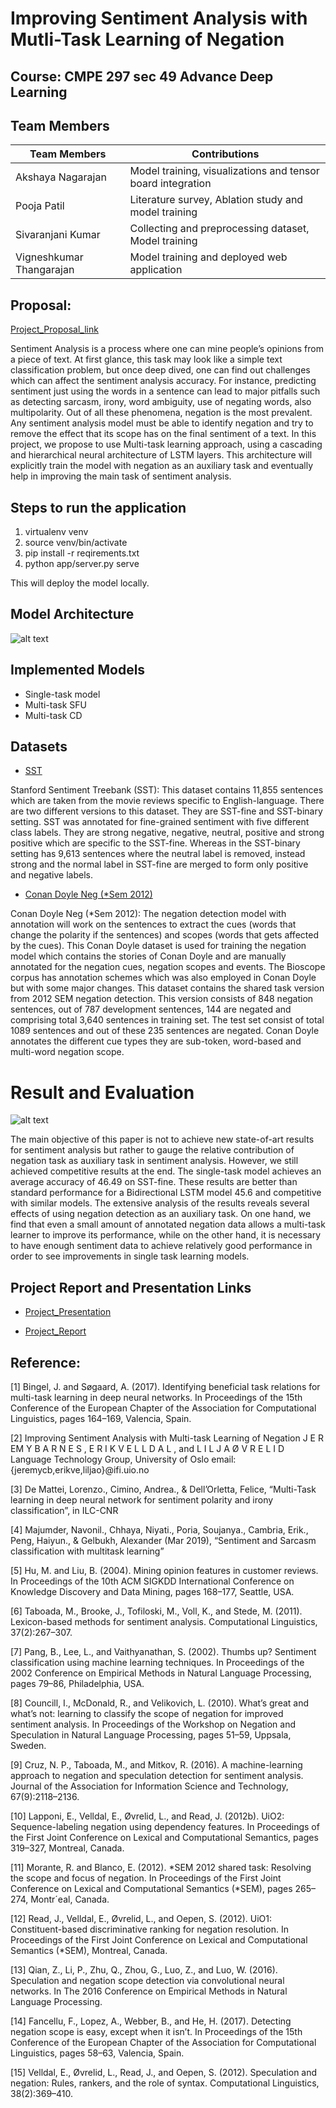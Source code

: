 # Improving Sentiment Analysis with Mutli-Task Learning of Negation

## Course: CMPE 297 sec 49 Advance Deep Learning

## Team Members

Team Members | Contributions | 
--- | --- | 
Akshaya Nagarajan |  Model training, visualizations and tensor board integration |
Pooja Patil |  Literature survey, Ablation study and model training   |
Sivaranjani Kumar |  Collecting and preprocessing dataset, Model training   |
Vigneshkumar Thangarajan |  Model training and deployed web application   |

## Proposal: 

[Project_Proposal_link](https://github.com/TheExpendablesEmergingTechnologies/EmergingTechnologies/blob/main/Documents/ProjectProposal.pdf)

Sentiment Analysis is a process where one can mine people’s opinions from a piece of text. At first glance, this task may look like a simple text classification problem, but once deep dived, one can find out challenges which can affect the sentiment analysis accuracy. For instance, predicting sentiment just using the words in a sentence can lead to major pitfalls such as detecting sarcasm, irony, word ambiguity, use of negating words, also multipolarity. Out of all these phenomena, negation is the most prevalent. Any sentiment analysis model must be able to identify negation and try to remove the effect that its scope has on the final sentiment of a text. In this project, we propose to use Multi-task learning approach, using a cascading and hierarchical neural architecture of LSTM layers. This architecture will explicitly train the model with negation as an auxiliary task and eventually help in improving the main task of sentiment analysis. 

## Steps to run the application
1. virtualenv venv
2. source venv/bin/activate
3. pip install -r reqirements.txt
4. python app/server.py serve

This will deploy the model locally.

## Model Architecture

![alt text](https://github.com/TheExpendablesEmergingTechnologies/EmergingTechnologies/blob/main/arch.png)

## Implemented Models

- Single-task model
- Multi-task SFU
- Multi-task CD

## Datasets

- [SST](https://nlp.stanford.edu/sentiment/treebank.html)

Stanford Sentiment Treebank (SST): This dataset contains 11,855 sentences which are taken from the movie reviews specific to English-language. There are two different versions to this dataset. They are SST-fine and SST-binary setting. SST was annotated for fine-grained sentiment with five different class labels. They are strong negative, negative, neutral, positive and strong positive which are specific to the SST-fine. Whereas in the SST-binary setting has 9,613 sentences where the neutral label is removed, instead strong and the normal label in SST-fine are merged to form only positive and negative labels. 

- [Conan Doyle Neg (*Sem 2012)](https://www.clips.uantwerpen.be/sem2012-st-neg/)

Conan Doyle Neg (*Sem 2012): The negation detection model with annotation will work on the sentences to extract the cues (words that change the polarity if the sentences) and scopes (words that gets affected by the cues). This Conan Doyle dataset is used for training the negation model which contains the stories of Conan Doyle and are manually annotated for the negation cues, negation scopes and events. The Bioscope corpus has annotation schemes which was also employed in Conan Doyle but with some major changes. This dataset contains the shared task version from 2012 SEM negation detection. This version consists of 848 negation sentences, out of 787 development sentences, 144 are negated and comprising total 3,640 sentences in training set. The test set consist of total 1089 sentences and out of these 235 sentences are negated. Conan Doyle annotates the different cue types they are sub-token, word-based and multi-word negation scope.  

# Result and Evaluation

![alt text](https://github.com/TheExpendablesEmergingTechnologies/EmergingTechnologies/blob/main/Images/training.png)

The main objective of this paper is not to achieve new state-of-art results for sentiment analysis but rather to gauge the relative contribution of negation task as auxiliary task in sentiment analysis. However, we still achieved competitive results at the end. The single-task model achieves an average accuracy of 46.49 on SST-fine. These results are better than standard performance for a Bidirectional LSTM model 45.6 and competitive with similar models. The extensive analysis of the results reveals several effects of using negation detection as an auxiliary task. On one hand, we find that even a small amount of annotated negation data allows a multi-task learner to improve its performance, while on the other hand, it is necessary to have enough sentiment data to achieve relatively good performance in order to see improvements in single task learning models.

## Project Report and Presentation Links

- [Project_Presentation](https://github.com/TheExpendablesEmergingTechnologies/EmergingTechnologies/tree/main/Documents)

- [Project_Report](https://github.com/TheExpendablesEmergingTechnologies/EmergingTechnologies/tree/main/Documents)

## Reference: 

[1] Bingel, J. and Søgaard, A. (2017). Identifying beneficial task relations for multi-task learning in deep neural networks. In Proceedings of the 15th Conference of the European Chapter of the Association for Computational Linguistics, pages 164–169, Valencia, Spain. 

[2] Improving Sentiment Analysis with Multi-task Learning of Negation J E R EM Y B A R N E S , E R I K V E L L D A L , and L I L J A Ø V R E L I D Language Technology Group, University of Oslo email: {jeremycb,erikve,liljao}@ifi.uio.no 

[3] De Mattei, Lorenzo., Cimino, Andrea., & Dell’Orletta, Felice, “Multi-Task learning in deep neural network for sentiment polarity and irony classification”, in ILC-CNR 

[4] Majumder, Navonil., Chhaya, Niyati., Poria, Soujanya., Cambria, Erik., Peng, Haiyun., & Gelbukh, Alexander (Mar 2019), “Sentiment and Sarcasm classification with multitask learning” 

[5] Hu, M. and Liu, B. (2004). Mining opinion features in customer reviews. In Proceedings of the 10th ACM SIGKDD International Conference on Knowledge Discovery and Data Mining, pages 168–177, Seattle, USA. 

[6] Taboada, M., Brooke, J., Tofiloski, M., Voll, K., and Stede, M. (2011). Lexicon-based methods for sentiment analysis. Computational Linguistics, 37(2):267–307. 

[7] Pang, B., Lee, L., and Vaithyanathan, S. (2002). Thumbs up? Sentiment classification using machine learning techniques. In Proceedings of the 2002 Conference on Empirical Methods in Natural Language Processing, pages 79–86, Philadelphia, USA. 

[8] Councill, I., McDonald, R., and Velikovich, L. (2010). What’s great and what’s not: learning to classify the scope of negation for improved sentiment analysis. In Proceedings of the Workshop on Negation and Speculation in Natural Language Processing, pages 51–59, Uppsala, Sweden. 

[9] Cruz, N. P., Taboada, M., and Mitkov, R. (2016). A machine-learning approach to negation and speculation detection for sentiment analysis. Journal of the Association for Information Science and Technology, 67(9):2118–2136. 

[10] Lapponi, E., Velldal, E., Øvrelid, L., and Read, J. (2012b). UiO2: Sequence-labeling negation using dependency features. In Proceedings of the First Joint Conference on Lexical and Computational Semantics, pages 319–327, Montreal, Canada. 

[11] Morante, R. and Blanco, E. (2012). *SEM 2012 shared task: Resolving the scope and focus of negation. In Proceedings of the First Joint Conference on Lexical and Computational Semantics (*SEM), pages 265–274, Montr´eal, Canada. 

[12] Read, J., Velldal, E., Øvrelid, L., and Oepen, S. (2012). UiO1: Constituent-based discriminative ranking for negation resolution. In Proceedings of the First Joint Conference on Lexical and Computational Semantics (*SEM), Montreal, Canada. 

[13] Qian, Z., Li, P., Zhu, Q., Zhou, G., Luo, Z., and Luo, W. (2016). Speculation and negation scope detection via convolutional neural networks. In The 2016 Conference on Empirical Methods in Natural Language Processing. 

[14] Fancellu, F., Lopez, A., Webber, B., and He, H. (2017). Detecting negation scope is easy, except when it isn’t. In Proceedings of the 15th Conference of the European Chapter of the Association for Computational Linguistics, pages 58–63, Valencia, Spain. 

[15] Velldal, E., Øvrelid, L., Read, J., and Oepen, S. (2012). Speculation and negation: Rules, rankers, and the role of syntax. Computational Linguistics, 38(2):369–410. 
